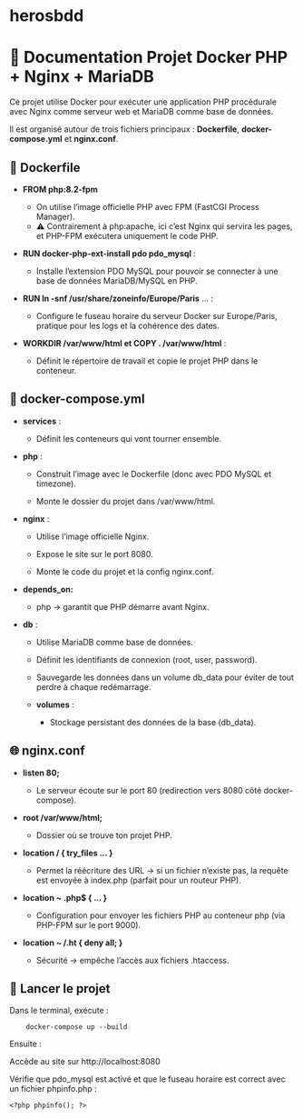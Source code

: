 # herosbdd
# 📘 Documentation Projet Docker PHP + Nginx + MariaDB

Ce projet utilise Docker pour exécuter une application PHP procédurale avec Nginx comme serveur web et MariaDB comme base de données.


Il est organisé autour de trois fichiers principaux : **Dockerfile**, **docker-compose.yml** et **nginx.conf**.

## 🐘 Dockerfile

* **FROM php:8.2-fpm** 
    * On utilise l’image officielle PHP avec FPM (FastCGI Process Manager).  
    * ⚠️ Contrairement à php:apache, ici c’est Nginx qui servira les pages, et PHP-FPM exécutera uniquement le code PHP.


* **RUN docker-php-ext-install pdo pdo_mysql** :  
    * Installe l’extension PDO MySQL pour pouvoir se connecter à une base de données MariaDB/MySQL en PHP.  


* **RUN ln -snf /usr/share/zoneinfo/Europe/Paris** ... :  
    * Configure le fuseau horaire du serveur Docker sur Europe/Paris, pratique pour les logs et la cohérence des dates.  


* **WORKDIR /var/www/html et COPY . /var/www/html** :  
    * Définit le répertoire de travail et copie le projet PHP dans le conteneur.  


## 🐳 docker-compose.yml

* **services** : 
    * Définit les conteneurs qui vont tourner ensemble.  
  

* **php** :

    * Construit l’image avec le Dockerfile (donc avec PDO MySQL et timezone).

    * Monte le dossier du projet dans /var/www/html.
  

* **nginx** :

    * Utilise l’image officielle Nginx.

    * Expose le site sur le port 8080.

    * Monte le code du projet et la config nginx.conf.


* **depends_on:** 
    * php → garantit que PHP démarre avant Nginx.
  

* **db** :

    * Utilise MariaDB comme base de données.

    * Définit les identifiants de connexion (root, user, password).

    * Sauvegarde les données dans un volume db_data pour éviter de tout perdre à chaque redémarrage.


  * **volumes** :
    * Stockage persistant des données de la base (db_data).


## 🌐 nginx.conf

* **listen 80;** 
    * Le serveur écoute sur le port 80 (redirection vers 8080 côté docker-compose).


* **root /var/www/html;** 
    * Dossier où se trouve ton projet PHP.


* **location / { try_files ... }** 
    * Permet la réécriture des URL → si un fichier n’existe pas, la requête est envoyée à index.php (parfait pour un routeur PHP).


* **location ~ \.php$ { ... }**
    * Configuration pour envoyer les fichiers PHP au conteneur php (via PHP-FPM sur le port 9000).


* **location ~ /\.ht { deny all; }**
    * Sécurité → empêche l’accès aux fichiers .htaccess.

## 🚀 Lancer le projet

Dans le terminal, exécute :
```
    docker-compose up --build
```
Ensuite :

Accède au site sur http://localhost:8080

Vérifie que pdo_mysql est activé et que le fuseau horaire est correct avec un fichier phpinfo.php :
```
<?php phpinfo(); ?>
```